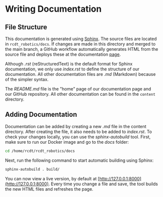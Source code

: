 <!--
SPDX-FileCopyrightText: Alliander N. V.

SPDX-License-Identifier: Apache-2.0
-->

# Writing Documentation

## File Structure

This documentation is generated using [Sphinx](https://www.sphinx-doc.org). The source files are located in `rcdt_robotics/docs`. If changes are made in this directory and merged to the main branch, a GitHub workflow automatically generates HTML from the source file and deploys these at the documentation [page](https://alliander-opensource.github.io/rcdt_robotics/).

Although *.rst* (reStructuredText) is the default format for Sphinx documentation, we only use *index.rst* to define the structure of our documentation. All other documentation files are *.md* (Markdown) because of the simpler syntax.  

The *README.md* file is the "home" page of our documentation page and our GitHub repository. All other documentation can be found in the `content` directory.

## Adding Documentation

Documentation can be added by creating a new *.md* file in the content directory. After creating the file, it also needs to be added to *index.rst*. To check your changes locally, you can use the *sphinx-autobuild* tool. First, make sure to run our Docker image and go to the *docs* folder:

```bash
cd /home/rcdt/rcdt_robotics/docs
```

Next, run the following command to start automatic building using Sphinx:

```bash
sphinx-autobuild . build/
```

You can now view a live version, by default at [http://127.0.0.1:8000](http://127.0.0.1:8000). Every time you change a file and save, the tool builds the new HTML files and refreshes the page.
